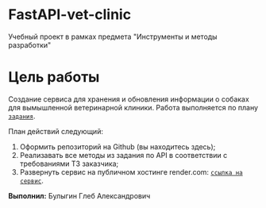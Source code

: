 # FastAPI-vet-clinic
Учебный проект в рамках предмета "Инструменты и методы разработки"

# Цель работы
Создание сервиса для хранения и обновления информации о собаках для вымышленной ветеринарной клиники.
Работа выполняется по плану <code>[задания](https://drive.google.com/file/d/1zCXM409iBKPeB3zaGbTbWzwnwUkoW9ZQ/view)</code>.

План действий следующий:

1. Оформить репозиторий на Github (вы находитесь здесь);
2. Реализавать все методы из задания по API в соответствии с требованиями ТЗ заказчика;
3. Развернуть сервис на публичном хостинге render.com: <code>[ссылка на сервис](https://fastapi-vet-clinic-d4ph.onrender.com)</code>.


**Выполнил:** Булыгин Глеб Александрович
